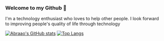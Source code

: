 ### Welcome to my Github 👋
I'm a technology enthusiast who loves to help other people.
I look forward to improving people's quality of life through technology

[![Abraao's GitHub stats](https://github-readme-stats.vercel.app/api?username=abraaomarcos)](https://github.com/abraaomarcos/github-readme-stats)
[![Top Langs](https://github-readme-stats.vercel.app/api/top-langs/?username=abraaomarcos)](https://github.com/abraaomarcos/github-readme-stats)
